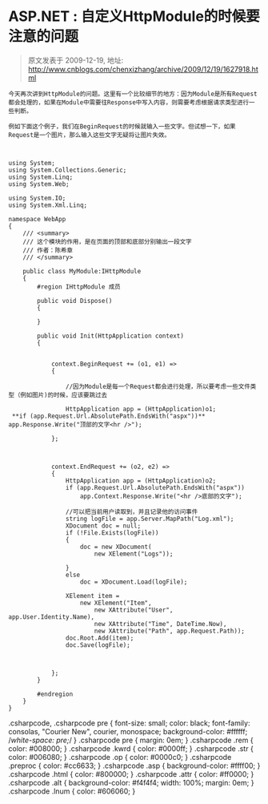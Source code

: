 # ASP.NET : 自定义HttpModule的时候要注意的问题 
> 原文发表于 2009-12-19, 地址: http://www.cnblogs.com/chenxizhang/archive/2009/12/19/1627918.html 



```
今天再次讲到HttpModule的问题。这里有一个比较细节的地方：因为Module是所有Request都会处理的，如果在Module中需要往Response中写入内容，则需要考虑根据请求类型进行一些判断。
```

```
例如下面这个例子，我们在BeginRequest的时候就输入一些文字。但试想一下，如果Request是一个图片，那么输入这些文字无疑将让图片失效。
```

```
 
```

```
using System;
using System.Collections.Generic;
using System.Linq;
using System.Web;

using System.IO;
using System.Xml.Linq;

namespace WebApp
{
    /// <summary>
    /// 这个模块的作用，是在页面的顶部和底部分别输出一段文字
    /// 作者：陈希章
    /// </summary>

    public class MyModule:IHttpModule
    {
        #region IHttpModule 成员

        public void Dispose()
        {
            
        }

        public void Init(HttpApplication context)
        {


            context.BeginRequest += (o1, e1) =>
            {

                //因为Module是每一个Request都会进行处理，所以要考虑一些文件类型（例如图片)的时候，应该要跳过去

                HttpApplication app = (HttpApplication)o1;
 **if (app.Request.Url.AbsolutePath.EndsWith("aspx"))**                    app.Response.Write("顶部的文字<hr />");
                
            };



            context.EndRequest += (o2, e2) =>
            {
                HttpApplication app = (HttpApplication)o2;
                if (app.Request.Url.AbsolutePath.EndsWith("aspx"))
                    app.Context.Response.Write("<hr />底部的文字");

                //可以把当前用户读取到，并且记录他的访问事件
                string logFile = app.Server.MapPath("Log.xml");
                XDocument doc = null;
                if (!File.Exists(logFile))
                {
                    doc = new XDocument(
                        new XElement("Logs"));

                }
                else
                    doc = XDocument.Load(logFile);

                XElement item =
                    new XElement("Item",
                        new XAttribute("User", app.User.Identity.Name),
                        new XAttribute("Time", DateTime.Now),
                        new XAttribute("Path", app.Request.Path));
                doc.Root.Add(item);
                doc.Save(logFile);



            };
        }

        #endregion
    }
}

```

.csharpcode, .csharpcode pre
{
 font-size: small;
 color: black;
 font-family: consolas, "Courier New", courier, monospace;
 background-color: #ffffff;
 /*white-space: pre;*/
}
.csharpcode pre { margin: 0em; }
.csharpcode .rem { color: #008000; }
.csharpcode .kwrd { color: #0000ff; }
.csharpcode .str { color: #006080; }
.csharpcode .op { color: #0000c0; }
.csharpcode .preproc { color: #cc6633; }
.csharpcode .asp { background-color: #ffff00; }
.csharpcode .html { color: #800000; }
.csharpcode .attr { color: #ff0000; }
.csharpcode .alt 
{
 background-color: #f4f4f4;
 width: 100%;
 margin: 0em;
}
.csharpcode .lnum { color: #606060; }
